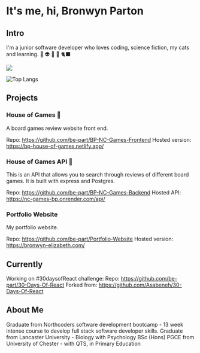 
# It's me, hi, Bronwyn Parton


## Intro
I'm a junior software developer who loves coding, science fiction, my cats and learning. 🧬 👽 📖 🌱 🐈‍⬛ 

<a href="https://www.linkedin.com/in/bronwyn-parton/"> <img src="[{BadgeURLHere}](https://img.shields.io/badge/LinkedIn-0077B5?style=for-the-badge&logo=linkedin&logoColor=white)" /> </a>

<img src="https://camo.githubusercontent.com/12c921481e84cd362bfe165903aa0eaa2841ad97631a49d6e412cc539516bd04/68747470733a2f2f6769746875622d726561646d652d73746174732e76657263656c2e6170702f6170692f746f702d6c616e67732f3f757365726e616d653d676b68616e323035266c61796f75743d636f6d70616374267468656d653d6461726b26686964655f626f726465723d74727565" alt="Top Langs" data-canonical-src="https://github-readme-stats.vercel.app/api/top-langs/?username=be-part&amp;layout=compact&amp;theme=dark&amp;hide_border=true" style="max-width: 100%;">


## Projects

### House of Games 🎲
A board games review website front end. 

Repo: https://github.com/be-part/BP-NC-Games-Frontend
Hosted version: https://bp-house-of-games.netlify.app/ 

### House of Games API 🧐
This is an API that allows you to search through reviews of different board games. It is built with express and Postgres.

Repo: https://github.com/be-part/BP-NC-Games-Backend
Hosted API: https://nc-games-bp.onrender.com/api/ 

### Portfolio Website
My portfolio website.

Repo: https://github.com/be-part/Portfolio-Website
Hosted version: https://bronwyn-elizabeth.com/ 


## Currently

Working on #30daysofReact challenge:
Repo: https://github.com/be-part/30-Days-Of-React
Forked from: https://github.com/Asabeneh/30-Days-Of-React


## About Me

Graduate from Northcoders software development bootcamp - 13 week intense course to develop full stack software developer skills.
Graduate from Lancaster University - Biology with Psychology BSc (Hons)
PGCE from University of Chester - with QTS, in Primary Education

